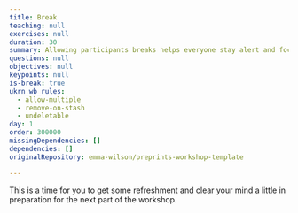 ```yaml
---
title: Break
teaching: null
exercises: null
duration: 30
summary: Allowing participants breaks helps everyone stay alert and focused.
questions: null
objectives: null
keypoints: null
is-break: true
ukrn_wb_rules:
  - allow-multiple
  - remove-on-stash
  - undeletable
day: 1
order: 300000
missingDependencies: []
dependencies: []
originalRepository: emma-wilson/preprints-workshop-template

---
```

This is a time for you to get some refreshment and clear your mind a little in preparation for the next part of the workshop.
